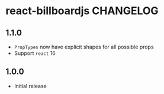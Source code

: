 # react-billboardjs CHANGELOG

## 1.1.0
* `PropTypes` now have explicit shapes for all possible props
* Support `react` 16

## 1.0.0
* Initial release

